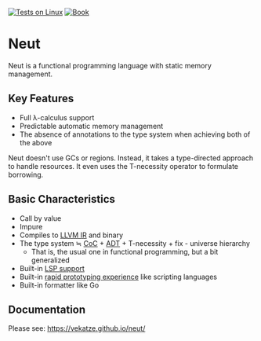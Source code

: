 [![Tests on Linux](https://github.com/vekatze/neut/actions/workflows/linux.yaml/badge.svg)](https://github.com/vekatze/neut/actions/workflows/linux.yaml)
[![Book](https://github.com/vekatze/neut/actions/workflows/deploy-book.yml/badge.svg)](https://github.com/vekatze/neut/actions/workflows/deploy-book.yml)

# Neut

Neut is a functional programming language with static memory management.

## Key Features

- Full λ-calculus support
- Predictable automatic memory management
- The absence of annotations to the type system when achieving both of the above

Neut doesn't use GCs or regions. Instead, it takes a type-directed approach to handle resources. It even uses the T-necessity operator to formulate borrowing.

## Basic Characteristics

- Call by value
- Impure
- Compiles to [LLVM IR](https://llvm.org/docs/LangRef.html) and binary
- The type system ≒ [CoC](https://en.wikipedia.org/wiki/Calculus_of_constructions) + [ADT](https://en.wikipedia.org/wiki/Algebraic_data_type) + T-necessity + fix - universe hierarchy
  - That is, the usual one in functional programming, but a bit generalized
- Built-in [LSP support](https://vekatze.github.io/neut/lovely-lsp-showcase.html)
- Built-in [rapid prototyping experience](https://vekatze.github.io/neut/rapid-prototyping.html) like scripting languages
- Built-in formatter like Go

## Documentation

Please see: https://vekatze.github.io/neut/
